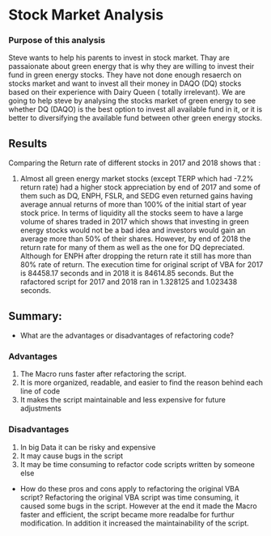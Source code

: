 # Stock Market Analysis
### Purpose of this analysis
Steve wants to help his parents to invest in stock market. Thay are passaionate about green energy that is why they are willing to invest their fund in green energy stocks. They have not done enough resaerch on stocks market and want to invest all their money in DAQO (DQ) stocks based on their experience with Dairy Queen ( totally irrelevant). We are going to help steve by analysing the stocks market of green energy to see whether DQ (DAQO) is the best option to invest all available fund in it, or it is better to diversifying the available fund between other green energy stocks.
## Results
Comparing the Return rate of different stocks in 2017 and 2018 shows that :
1) Almost all green energy market stocks (except TERP which had -7.2% return rate) had a higher stock appreciation by end of 2017 and some of them such as DQ, ENPH, FSLR, and SEDG even returned gains having average annual returns of more than 100% of the initial start of year stock price. In terms of liquidity all the stocks seem to have a large volume of shares traded in 2017 which shows that investing in green energy stocks would not be a bad idea and investors would gain an average more than 50% of their shares.
However, by end of 2018 the return rate for many of them as well as the one for DQ  depreciated. Although for ENPH after dropping the return rate it still has more than 80% rate of return.
The execution time for original script of VBA for 2017 is 84458.17 seconds and in 2018 it is 84614.85 seconds. But the rafactored script for 2017 and 2018 ran in 1.328125 and 1.023438 seconds.


## Summary:
- What are the advantages or disadvantages of refactoring code?
### Advantages
1) The Macro runs faster after refactoring the script.
2) It is more organized, readable, and easier to find the reason behind each line of code 
3) It makes the script maintainable and less expensive for future adjustments
### Disadvantages
1) In big Data it can be risky and expensive 
2) It may cause bugs in the script
3) It may be time consuming to refactor code scripts written by someone else
- How do these pros and cons apply to refactoring the original VBA script?
Refactoring the original VBA script was time consuming, it caused some bugs in the script. However at the end it made the Macro faster and efficient, the script became more readalbe for furthur modification. In addition it increased the maintainability of the script. 
